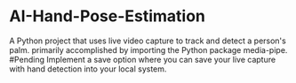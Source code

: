# AI-Hand-Pose-Estimation
A Python project that uses live video capture to track and detect a person's palm. primarily accomplished by importing the Python package media-pipe.
#Pending
 Implement a save option where you can save your live capture with hand detection into your local system.
